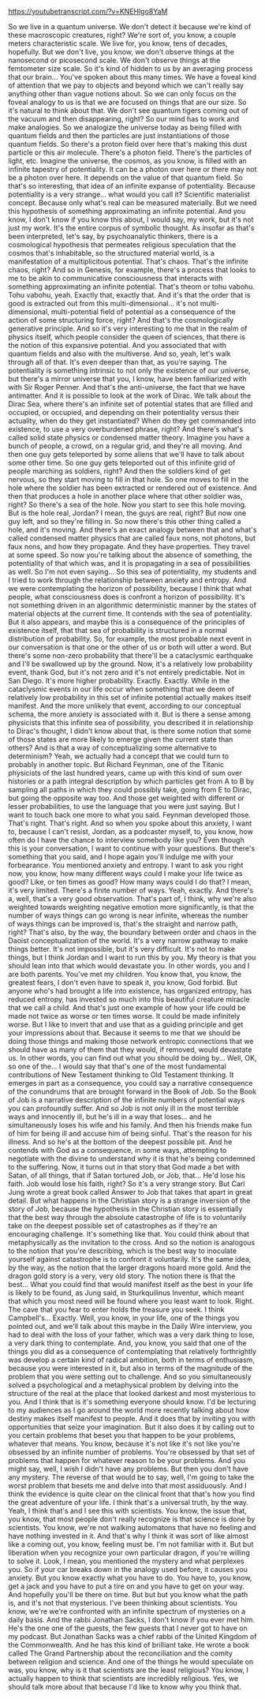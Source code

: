 https://youtubetranscript.com/?v=KNEHlgo8YaM

 So we live in a quantum universe. We don't detect it because we're kind of these macroscopic creatures, right? We're sort of, you know, a couple meters characteristic scale. We live for, you know, tens of decades, hopefully. But we don't live, you know, we don't observe things at the nanosecond or picosecond scale. We don't observe things at the femtometer size scale. So it's kind of hidden to us by an averaging process that our brain... You've spoken about this many times. We have a foveal kind of attention that we pay to objects and beyond which we can't really say anything other than vague notions about. So we can only focus on the foveal analogy to us is that we are focused on things that are our size. So it's natural to think about that. We don't see quantum tigers coming out of the vacuum and then disappearing, right? So our mind has to work and make analogies. So we analogize the universe today as being filled with quantum fields and then the particles are just instantiations of those quantum fields. So there's a proton field over here that's making this dust particle or this air molecule. There's a photon field. There's the particles of light, etc. Imagine the universe, the cosmos, as you know, is filled with an infinite tapestry of potentiality. It can be a photon over here or there may not be a photon over here. It depends on the value of that quantum field. So that's so interesting, that idea of an infinite expanse of potentiality. Because potentiality is a very strange... what would you call it? Scientific materialist concept. Because only what's real can be measured materially. But we need this hypothesis of something approximating an infinite potential. And you know, I don't know if you know this about, I would say, my work, but it's not just my work. It's the entire corpus of symbolic thought. As insofar as that's been interpreted, let's say, by psychoanalytic thinkers, there is a cosmological hypothesis that permeates religious speculation that the cosmos that's inhabitable, so the structured material world, is a manifestation of a multiplicitous potential. That's chaos. That's the infinite chaos, right? And so in Genesis, for example, there's a process that looks to me to be akin to communicative consciousness that interacts with something approximating an infinite potential. That's theom or tohu vabohu. Tohu vabohu, yeah. Exactly that, exactly that. And it's that the order that is good is extracted out from this multi-dimensional... it's not multi-dimensional, multi-potential field of potential as a consequence of the action of some structuring force, right? And that's the cosmologically generative principle. And so it's very interesting to me that in the realm of physics itself, which people consider the queen of sciences, that there is the notion of this expansive potential. And you associated that with quantum fields and also with the multiverse. And so, yeah, let's walk through all of that. It's even deeper than that, as you're saying. The potentiality is something intrinsic to not only the existence of our universe, but there's a mirror universe that you, I know, have been familiarized with with Sir Roger Penner. And that's the anti-universe, the fact that we have antimatter. And it is possible to look at the work of Dirac. We talk about the Dirac Sea, where there's an infinite set of potential states that are filled and occupied, or occupied, and depending on their potentiality versus their actuality, when do they get instantiated? When do they get commanded into existence, to use a very overburdened phrase, right? And there's what's called solid state physics or condensed matter theory. Imagine you have a bunch of people, a crowd, on a regular grid, and they're all moving. And then one guy gets teleported by some aliens that we'll have to talk about some other time. So one guy gets teleported out of this infinite grid of people marching as soldiers, right? And then the soldiers kind of get nervous, so they start moving to fill in that hole. So one moves to fill in the hole where the soldier has been extracted or rendered out of existence. And then that produces a hole in another place where that other soldier was, right? So there's a sea of the hole. Now you start to see this hole moving. But is the hole real, Jordan? I mean, the guys are real, right? But now one guy left, and so they're filling in. So now there's this other thing called a hole, and it's moving. And there's an exact analogy between that and what's called condensed matter physics that are called faux nons, not photons, but faux nons, and how they propagate. And they have properties. They travel at some speed. So now you're talking about the absence of something, the potentiality of that which was, and it is propagating in a sea of possibilities as well. So I'm not even saying... So this sea of potentiality, my students and I tried to work through the relationship between anxiety and entropy. And we were contemplating the horizon of possibility, because I think that what people, what consciousness does is confront a horizon of possibility. It's not something driven in an algorithmic deterministic manner by the states of material objects at the current time. It contends with the sea of potentiality. But it also appears, and maybe this is a consequence of the principles of existence itself, that that sea of probability is structured in a normal distribution of probability. So, for example, the most probable next event in our conversation is that one or the other of us or both will utter a word. But there's some non-zero probability that there'll be a cataclysmic earthquake and I'll be swallowed up by the ground. Now, it's a relatively low probability event, thank God, but it's not zero and it's not entirely predictable. Not in San Diego. It's more higher probability. Exactly. Exactly. While in the cataclysmic events in our life occur when something that we deem of relatively low probability in this set of infinite potential actually makes itself manifest. And the more unlikely that event, according to our conceptual schema, the more anxiety is associated with it. But is there a sense among physicists that this infinite sea of possibility, you described it in relationship to Dirac's thought, I didn't know about that, is there some notion that some of those states are more likely to emerge given the current state than others? And is that a way of conceptualizing some alternative to determinism? Yeah, we actually had a concept that we could turn to probably in another topic. But Richard Feynman, one of the Titanic physicists of the last hundred years, came up with this kind of sum over histories or a path integral description by which particles get from A to B by sampling all paths in which they could possibly take, going from E to Dirac, but going the opposite way too. And those get weighted with different or lesser probabilities, to use the language that you were just saying. But I want to touch back one more to what you said. Feynman developed those. That's right. That's right. And so when you spoke about this anxiety, I want to, because I can't resist, Jordan, as a podcaster myself, to, you know, how often do I have the chance to interview somebody like you? Even though this is your conversation, I want to continue with your questions. But there's something that you said, and I hope again you'll indulge me with your forbearance. You mentioned anxiety and entropy. I want to ask you right now, you know, how many different ways could I make your life twice as good? Like, or ten times as good? How many ways could I do that? I mean, it's very limited. There's a finite number of ways. Yeah, exactly. And there's a, well, that's a very good observation. That's part of, I think, why we're also weighted towards weighting negative emotion more significantly, is that the number of ways things can go wrong is near infinite, whereas the number of ways things can be improved is, that's the straight and narrow path, right? That's also, by the way, the boundary between order and chaos in the Daoist conceptualization of the world. It's a very narrow pathway to make things better. It's not impossible, but it's very difficult. It's not to make things, but I think Jordan and I want to run this by you. My theory is that you should lean into that which would devastate you. In other words, you and I are both parents. You've met my children. You know that, you know, the greatest fears, I don't even have to speak it, you know, God forbid. But anyone who's had brought a life into existence, has organized entropy, has reduced entropy, has invested so much into this beautiful creature miracle that we call a child. And that's just one example of how your life could be made not twice as worse or ten times worse. It could be made infinitely worse. But I like to invert that and use that as a guiding principle and get your impressions about that. Because it seems to me that we should be doing those things and making those network entropic connections that we should have as many of them that they would, if removed, would devastate us. In other words, you can find out what you should be doing by... Well, OK, so one of the... I would say that that's one of the most fundamental contributions of New Testament thinking to Old Testament thinking. It emerges in part as a consequence, you could say a narrative consequence of the conundrums that are brought forward in the Book of Job. So the Book of Job is a narrative description of the infinite numbers of potential ways you can profoundly suffer. And so Job is not only ill in the most terrible ways and innocently ill, but he's ill in a way that loses... and he simultaneously loses his wife and his family. And then his friends make fun of him for being ill and accuse him of being sinful. That's the reason for his illness. And so he's at the bottom of the deepest possible pit. And he contends with God as a consequence, in some ways, attempting to negotiate with the divine to understand why it is that he's being condemned to the suffering. Now, it turns out in that story that God made a bet with Satan, of all things, that if Satan tortured Job, or Job, that... He'd lose his faith. Job would lose his faith, right? So it's a very strange story. But Carl Jung wrote a great book called Answer to Job that takes that apart in great detail. But what happens in the Christian story is a strange inversion of the story of Job, because the hypothesis in the Christian story is essentially that the best way through the absolute catastrophe of life is to voluntarily take on the deepest possible set of catastrophes as if they're an encouraging challenge. It's something like that. You could think about that metaphysically as the invitation to the cross. And so the notion is analogous to the notion that you're describing, which is the best way to inoculate yourself against catastrophe is to confront it voluntarily. It's the same idea, by the way, as the notion that the larger dragons hoard more gold. And the dragon gold story is a very, very old story. The notion there is that the best... What you could find that would manifest itself as the best in your life is likely to be found, as Jung said, in Sturkquilinus Inventur, which meant that which you most need will be found where you least want to look. Right. The cave that you fear to enter holds the treasure you seek. I think Campbell's... Exactly. Well, you know, in your life, one of the things you pointed out, and we'll talk about this maybe in the Daily Wire interview, you had to deal with the loss of your father, which was a very dark thing to lose, a very dark thing to contemplate. And, you know, you said that one of the things you did as a consequence of contemplating that relatively forthrightly was develop a certain kind of radical ambition, both in terms of enthusiasm, because you were interested in it, but also in terms of the magnitude of the problem that you were setting out to challenge. And so you simultaneously solved a psychological and a metaphysical problem by delving into the structure of the real at the place that looked darkest and most mysterious to you. And I think that is it's something everyone should know. I'd be lecturing to my audiences as I go around the world more recently talking about how destiny makes itself manifest to people. And it does that by inviting you with opportunities that seize your imagination. But it also does it by calling out to you certain problems that beset you that happen to be your problems, whatever that means. You know, because it's not like it's not like you're obsessed by an infinite number of problems. You're obsessed by that set of problems that happen for whatever reason to be your problems. And you might say, well, I wish I didn't have any problems. But then you don't have any mystery. The reverse of that would be to say, well, I'm going to take the worst problem that besets me and delve into that most assiduously. And I think the evidence is quite clear on the clinical front that that's how you find the great adventure of your life. I think that's a universal truth, by the way. Yeah, I think that's and I see this with scientists. You know, the issue that, you know, that most people don't really recognize is that science is done by scientists. You know, we're not walking automatons that have no feeling and have nothing invested in it. And that's why I think it was sort of like almost like a coming out, you know, feeling must be. I'm not familiar with it. But but liberation when you recognize your own particular dragon, if you're willing to solve it. Look, I mean, you mentioned the mystery and what perplexes you. So if your car breaks down in the analogy used before, it causes you anxiety. But you know exactly what you have to do. You have to, you know, get a jack and you have to put a tire on and you have to get on your way. And hopefully you'll be there on time. But but but you know what the path is, and it's not that mysterious. I've been thinking about scientists. You know, we're we're confronted with an infinite spectrum of mysteries on a daily basis. And the rabbi Jonathan Sacks, I don't know if you ever met him. He's the one one of the guests, the few guests that I never got to have on my podcast. But Jonathan Sacks was a chief rabbi of the United Kingdom of the Commonwealth. And he has this kind of brilliant take. He wrote a book called The Grand Partnership about the reconciliation and the comity between religion and science. And one of the things he would speculate on was, you know, why is it that scientists are the least religious? You know, I actually happen to think that scientists are incredibly religious. Yes, we should talk more about that because I'd like to know why you think that.